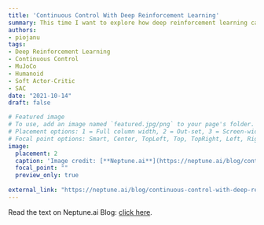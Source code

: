 ```yaml
---
title: 'Continuous Control With Deep Reinforcement Learning'
summary: This time I want to explore how deep reinforcement learning can be utilized e.g. making a humanoid model walk. This kind of task is a continuous control task. A solution to such a task differs from the one you might know and use to play Atari games, like Pong, with e.g. Deep Q-Network (DQN). I’ll talk about what characterizes continuous control environments. Then, I’ll introduce the actor-critic architecture to you and show the example of the state-of-the-art actor-critic method, Soft Actor-Critic (SAC). Finally, we will dive into the code.
authors:
- piojanu
tags:
- Deep Reinforcement Learning
- Continuous Control 
- MuJoCo
- Humanoid
- Soft Actor-Critic
- SAC
date: "2021-10-14"
draft: false

# Featured image
# To use, add an image named `featured.jpg/png` to your page's folder.
# Placement options: 1 = Full column width, 2 = Out-set, 3 = Screen-width
# Focal point options: Smart, Center, TopLeft, Top, TopRight, Left, Right, BottomLeft, Bottom, BottomRight
image:
  placement: 2
  caption: 'Image credit: [**Neptune.ai**](https://neptune.ai/blog/continuous-control-with-deep-reinforcement-learning)'
  focal_point: ""
  preview_only: true
  
external_link: "https://neptune.ai/blog/continuous-control-with-deep-reinforcement-learning"
---
```


Read the text on Neptune.ai Blog: [click here](https://neptune.ai/blog/continuous-control-with-deep-reinforcement-learning).
